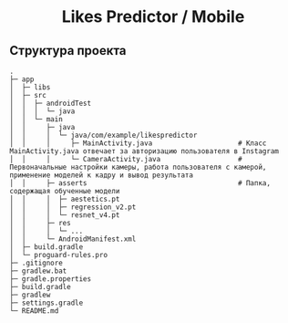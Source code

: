 <h1 align="center">Likes Predictor / Mobile</h1>

<h2>Структура проекта</h2>

    .
    ├─ app
    │  ├─ libs
    │  ├─ src
    │  │  ├─ androidTest
    │  │  │  └─ java    
    │  │  └─ main
    │  │     ├─ java
    │  │     │  └─ java/com/example/likespredictor
    │  │     │     ├─ MainActivity.java                     # Класс MainActivity.java отвечает за авторизацию пользователя в Instagram
    │  │     │     └─ CameraActivity.java                   # Первоначальные настройки камеры, работа пользователя с камерой, применение моделей к кадру и вывод результата
    │  │     ├─ asserts                                     # Папка, содержащая обученные модели
    │  │     │  ├─ aestetics.pt
    │  │     │  ├─ regression_v2.pt
    │  │     │  └─ resnet_v4.pt
    │  │     ├─ res
    │  │     │  └─ ...
    │  │     └─ AndroidManifest.xml
    │  ├─ build.gradle
    │  └─ proguard-rules.pro
    ├─ .gitignore
    ├─ gradlew.bat
    ├─ gradle.properties
    ├─ build.gradle
    ├─ gradlew
    ├─ settings.gradle
    └─ README.md
  
